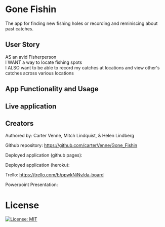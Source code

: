 # Gone Fishin
The app for finding new fishing holes or recording and reminiscing about past catches.

## User Story
AS an avid Fisherperson <br>
I WANT a way to locate fishing spots <br>
I ALSO want to be able to record my catches at locations and view other's catches across various locations

## App Functionality and Usage

## Live application

## Creators
Authored by: Carter Venne, Mitch Lindquist, & Helen Lindberg

Github repository: https://github.com/carterVenne/Gone_Fishin

Deployed application (github pages):

Deployed application (heroku): 

Trello: https://trello.com/b/ppwkNiNv/da-board

Powerpoint Presentation:


# License
 [![License: MIT](https://img.shields.io/badge/License-MIT-yellow.svg)](https://opensource.org/licenses/MIT)